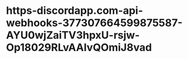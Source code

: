 # https-discordapp.com-api-webhooks-377307664599875587-AYU0wjZaiTV3hpxU-rsjw-Op18029RLvAAIvQOmiJ8vad